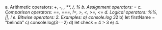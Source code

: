 a. Arithmetic operators: +, -, *, **, /, % 
b. Assignment operators: =
c. Comparison operators: ==, ===, !=, >, <, >=, <=
d. Logical operators: %%, ||, !
e. Bitwise operators:
2. Examples:
a) console.log 3*2
b) let firstName = "belinda"
c) console.log(3==2)
d) let check =  4 > 3
e)
4. 